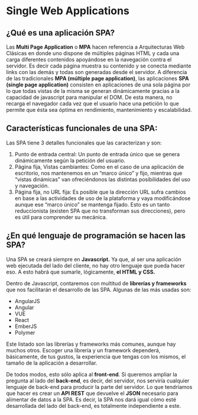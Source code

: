 # Single Web Applications

## ¿Qué es una aplicación SPA?

Las **Multi Page Application** o **MPA** hacen referencia a Arquitecturas Web Clásicas en donde uno dispone de múltiples páginas HTML y cada una carga diferentes contenidos apoyándose en la navegación contra el servidor. Es decir cada página muestra su contenido y se conecta mediante links con las demás y todas son generadas desde el servidor.
A diferencia de las tradicionales **MPA (múltiple page application)**, las aplicaciones **SPA (single page application)** consisten en aplicaciones de una sola página por lo que todas vistas de la misma se generan dinámicamente gracias a la capacidad de javascript para manipular el DOM. De esta manera, no recarga el navegador cada vez que el usuario hace una petición lo que permite que ésta sea óptima en rendimiento, mantenimiento y escalabilidad.

## Características funcionales de una SPA:

Las SPA tiene 3 detalles funcionales que las caracterizan y son:

1. Punto de entrada central: Un punto de entrada único que se genera dinámicamente según la petición del usuario.
2. Página fija, Vistas cambiantes: Como en el caso de una aplicación de escritorio, nos mantenemos en un “marco único” y fijo, mientras que “vistas dinámicas” van ofreciéndonos las distintas posibilidades del uso y navegación.
3. Página fija, no URL fija: Es posible que la dirección URL sufra cambios en base a las actividades de uso de la plataforma y vaya modificándose aunque ese “marco único” se mantenga fijado. Esto es un tanto reduccionista (existen SPA que no transforman sus direcciones), pero es útil para comprender su mecánica.


## ¿En qué lenguaje de programación se hacen las SPA?

Una SPA se creará siempre en **Javascript.** Ya que, al ser una aplicación web ejecutada del lado del cliente, no hay otro lenguaje que pueda hacer eso. A esto habrá que sumarle, lógicamente, **el HTML y CSS.**

Dentro de Javascript, contaremos con multitud de **librerías y frameworks** que nos facilitarán el desarrollo de las SPA. Algunas de las más usadas son:

- AngularJS
- Angular
- VUE
- React
- EmberJS
- Polymer

Este listado son las librerías y frameworks más comunes, aunque hay muchos otros. Escoger una librería y un framework dependerá, básicamente, de tus gustos, la experiencia que tengas con los mismos, el tamaño de la aplicación a desarrollar.

De todos modos, esto sólo aplica al **front-end**. Si queremos ampliar la pregunta al lado del **back-end**, es decir, del servidor, nos serviría cualquier lenguaje de back-end para producir la parte del servidor. Lo que tendríamos que hacer es crear un **API REST** que devuelve el **JSON** necesario para alimentar de datos a la SPA. Es decir, la SPA nos dará igual cómo esté desarrollada del lado del back-end, es totalmente independiente a este.